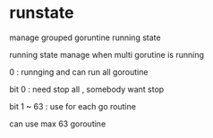 # runstate
manage grouped goruntine running state

running state manage when multi gorutine is running

0 : runnging and can run all goroutine

bit 0 : need stop all , somebody want stop

bit 1 ~ 63 : use for each go routine

can use max 63 goroutine
